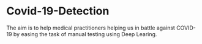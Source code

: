 # Covid-19-Detection
The aim is to help medical practitioners helping us in battle against COVID-19 by easing the task of manual testing using Deep Learing.
